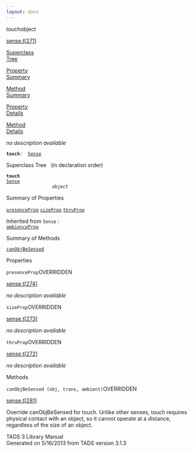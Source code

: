 ```yaml
---
layout: docs
---
```

<span class="title">touch</span><span class="type">object</span>

[sense.t](../file/sense.t.html)\[[271](../source/sense.t.html#271)\]

[Superclass  
Tree](#_SuperClassTree_)

[Property  
Summary](#_PropSummary_)

[Method  
Summary](#_MethodSummary_)

[Property  
Details](#_Properties_)

[Method  
Details](#_Methods_)



*no description available*

**`touch`**` :   `[`Sense`](../object/Sense.html)



<span id="_SuperClassTree_"></span>



<span class="hdln">Superclass Tree</span>   (in declaration order)



**`touch`**  
[`Sense`](../object/Sense.html)  
`                 object`  
<span id="_PropSummary_"></span>



<span class="hdln">Summary of Properties</span>  



[`presenceProp`](#presenceProp) [`sizeProp`](#sizeProp) [`thruProp`](#thruProp)

Inherited from `Sense` :  
[`ambienceProp`](../object/Sense.html#ambienceProp)

<span id="_MethodSummary_"></span>



<span class="hdln">Summary of Methods</span>  



[`canObjBeSensed`](#canObjBeSensed)



<span id="_Properties_"></span>



<span class="hdln">Properties</span>  



<span id="presenceProp"></span>

`presenceProp`<span class="rem">OVERRIDDEN</span>

[sense.t](../file/sense.t.html)\[[274](../source/sense.t.html#274)\]



*no description available*



<span id="sizeProp"></span>

`sizeProp`<span class="rem">OVERRIDDEN</span>

[sense.t](../file/sense.t.html)\[[273](../source/sense.t.html#273)\]



*no description available*



<span id="thruProp"></span>

`thruProp`<span class="rem">OVERRIDDEN</span>

[sense.t](../file/sense.t.html)\[[272](../source/sense.t.html#272)\]



*no description available*



<span id="_Methods_"></span>



<span class="hdln">Methods</span>  



<span id="canObjBeSensed"></span>

`canObjBeSensed (obj, trans, ambient)`<span class="rem">OVERRIDDEN</span>

[sense.t](../file/sense.t.html)\[[281](../source/sense.t.html#281)\]



Override canObjBeSensed for touch. Unlike other senses, touch requires
physical contact with an object, so it cannot operate at a distance,
regardless of the size of an object.





TADS 3 Library Manual  
Generated on 5/16/2013 from TADS version 3.1.3



